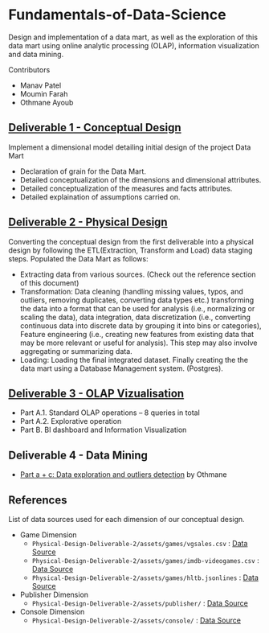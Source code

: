 # Fundamentals-of-Data-Science
Design and implementation of a data mart, as well as the exploration of this data mart using online analytic processing (OLAP), information visualization and data mining.

Contributors
- Manav Patel
- Moumin Farah
- Othmane Ayoub


## [Deliverable 1 - Conceptual Design](https://github.com/maanuw/Fundamentals-of-Data-Science/tree/main/Conceptual-Design-Deliverable-1)
Implement a dimensional model detailing initial design of the project Data Mart
- Declaration of grain for the Data Mart.
- Detailed conceptualization of the dimensions and dimensional attributes.
- Detailed conceptualization of the measures and facts attributes.
- Detailed explaination of assumptions carried on.

## [Deliverable 2 - Physical Design](https://github.com/maanuw/Fundamentals-of-Data-Science/tree/main/Physical-Design-Deliverable-2)
Converting the conceptual design from the first deliverable into a physical design by following the ETL(Extraction, Transform and Load) data staging steps.
Populated the Data Mart as follows:
- Extracting data from various sources. (Check out the reference section of this document)
- Transformation: Data cleaning (handling missing values, typos, and outliers, removing duplicates, converting data types etc.) 
transforming the data into a format that can be used for analysis (i.e., normalizing or scaling the data), data integration, data discretization (i.e., converting continuous data into discrete data by grouping it into bins or categories), Feature engineering (i.e., creating new features from existing data that may be more relevant or useful for analysis). This step may also involve aggregating or summarizing data.
- Loading: Loading the final integrated dataset.
Finally creating the the data mart using a Database Management system. (Postgres).

## [Deliverable 3 - OLAP Vizualisation](https://github.com/maanuw/Fundamentals-of-Data-Science/tree/main/OLAP-Vizualisation-Data-Mining-Deliverable-3)

- Part A.1. Standard OLAP operations – 8 queries in total
- Part A.2. Explorative operation
- Part B. BI dashboard and Information Visualization

## Deliverable 4 - Data Mining
- [Part a + c: Data exploration and outliers detection](https://github.com/maanuw/Fundamentals-of-Data-Science/blob/main/Data-Mining-Delivrable-4/Phase4-a%2Bc.ipynb) by Othmane

## References
List of data sources used for each dimension of our conceptual design.
- Game Dimension
    - `Physical-Design-Deliverable-2/assets/games/vgsales.csv` : [Data Source](https://www.kaggle.com/datasets/gregorut/videogamesales)
    - `Physical-Design-Deliverable-2/assets/games/imdb-videogames.csv` : [Data Source](https://www.kaggle.com/datasets/muhammadadiltalay/imdb-video-games?select=imdb-videogames.csv)
    - `Physical-Design-Deliverable-2/assets/games/hltb.jsonlines` : [Data Source](https://www.kaggle.com/datasets/baraazaid/how-long-to-beat-video-games)
- Publisher Dimension
    - `Physical-Design-Deliverable-2/assets/publisher/` : [Data Source](https://vginsights.com/publishers-database)
- Console Dimension 
    - `Physical-Design-Deliverable-2/assets/console/` : [Data Source](https://www.kaggle.com/datasets/jaimepazlopes/game-console-manufactor-and-sales)
